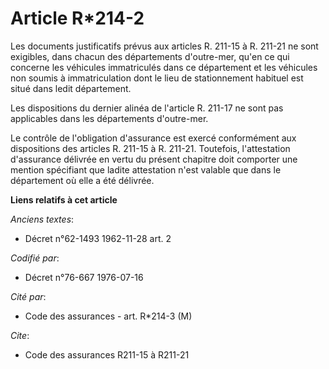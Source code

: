 # Article R*214-2

Les documents justificatifs prévus aux articles R. 211-15 à R. 211-21 ne sont exigibles, dans chacun des départements
d'outre-mer, qu'en ce qui concerne les véhicules immatriculés dans ce département et les véhicules non soumis à
immatriculation dont le lieu de stationnement habituel est situé dans ledit département.

Les dispositions du dernier alinéa de l'article R. 211-17 ne sont pas applicables dans les départements d'outre-mer.

Le contrôle de l'obligation d'assurance est exercé conformément aux dispositions des articles R. 211-15 à R. 211-21.
Toutefois, l'attestation d'assurance délivrée en vertu du présent chapitre doit comporter une mention spécifiant que ladite
attestation n'est valable que dans le département où elle a été délivrée.

**Liens relatifs à cet article**

_Anciens textes_:

  - Décret n°62-1493 1962-11-28 art. 2

_Codifié par_:

  - Décret n°76-667 1976-07-16

_Cité par_:

  - Code des assurances - art. R*214-3 (M)

_Cite_:

  - Code des assurances R211-15 à R211-21
